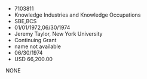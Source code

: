 * 7103811
* Knowledge Industries and Knowledge Occupations
* SBE,BCS
* 01/01/1972,06/30/1974
* Jeremy Taylor, New York University
* Continuing Grant
*   name not available
* 06/30/1974
* USD 66,200.00

NONE